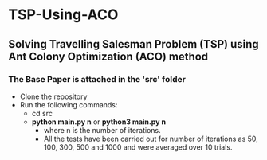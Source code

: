 # TSP-Using-ACO
## Solving Travelling Salesman Problem (TSP) using Ant Colony Optimization (ACO) method

###  The Base Paper is attached in the **'src'** folder 

* Clone the repository
* Run the following commands:
     * cd src
     * **python main.py n** or **python3 main.py n**
        * where n is the number of iterations. 
        * All the tests have been carried out for number of iterations as 50, 100, 300, 500 and 1000 and were averaged over 10 trials.
        
